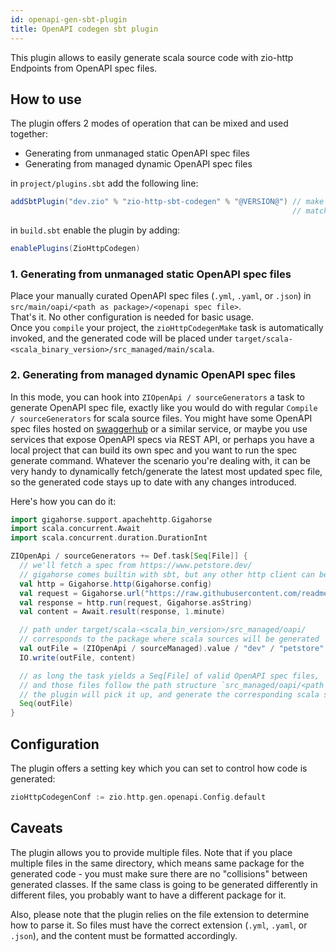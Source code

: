 ```yaml
---
id: openapi-gen-sbt-plugin
title: OpenAPI codegen sbt plugin
---
```


This plugin allows to easily generate scala source code with zio-http Endpoints from OpenAPI spec files.

## How to use

The plugin offers 2 modes of operation that can be mixed and used together:
- Generating from unmanaged static OpenAPI spec files
- Generating from managed dynamic OpenAPI spec files

in `project/plugins.sbt` add the following line:
```scala
addSbtPlugin("dev.zio" % "zio-http-sbt-codegen" % "@VERSION@") // make sure the version of the sbt plugin
                                                               // matches the version of zio-http you are using
```

in `build.sbt` enable the plugin by adding:
```scala
enablePlugins(ZioHttpCodegen)
```

### 1. Generating from unmanaged static OpenAPI spec files
Place your manually curated OpenAPI spec files (`.yml`, `.yaml`, or `.json`) in `src/main/oapi/<path as package>/<openapi spec file>`.\
That's it. No other configuration is needed for basic usage. \
Once you `compile` your project, the `zioHttpCodegenMake` task is automatically invoked, and the generated code will be placed under `target/scala-<scala_binary_version>/src_managed/main/scala`.

### 2. Generating from managed dynamic OpenAPI spec files
In this mode, you can hook into `ZIOpenApi / sourceGenerators` a task to generate OpenAPI spec file, exactly like you would do with regular `Compile / sourceGenerators` for scala source files.
You might have some OpenAPI spec files hosted on [swaggerhub](https://app.swaggerhub.com/) or a similar service, 
or maybe you use services that expose OpenAPI specs via REST API, or perhaps you have a local project that can build its own spec and you want to run the spec generate command.
Whatever the scenario you're dealing with, it can be very handy to dynamically fetch/generate the latest most updated spec file, so the generated code stays up to date with any changes introduced.

Here's how you can do it:
```scala
import gigahorse.support.apachehttp.Gigahorse
import scala.concurrent.Await
import scala.concurrent.duration.DurationInt

ZIOpenApi / sourceGenerators += Def.task[Seq[File]] {
  // we'll fetch a spec from https://www.petstore.dev/
  // gigahorse comes builtin with sbt, but any other http client can be used
  val http = Gigahorse.http(Gigahorse.config)
  val request = Gigahorse.url("https://raw.githubusercontent.com/readmeio/oas-examples/main/3.0/yaml/response-http-behavior.yaml")
  val response = http.run(request, Gigahorse.asString)
  val content = Await.result(response, 1.minute)

  // path under target/scala-<scala_bin_version>/src_managed/oapi/
  // corresponds to the package where scala sources will be generated
  val outFile = (ZIOpenApi / sourceManaged).value / "dev" / "petstore" / "http" / "test" / "api.yaml"
  IO.write(outFile, content)

  // as long the task yields a Seq[File] of valid OpenAPI spec files,
  // and those files follow the path structure `src_managed/oapi/<path as package>/<openapi spec file>`,
  // the plugin will pick it up, and generate the corresponding scala sources.
  Seq(outFile)
}
```

## Configuration
The plugin offers a setting key which you can set to control how code is generated:
```scala
zioHttpCodegenConf := zio.http.gen.openapi.Config.default
```

## Caveats
The plugin allows you to provide multiple files.
Note that if you place multiple files in the same directory,
which means same package for the generated code - you must make sure there are no "collisions" between generated classes.
If the same class is going to be generated differently in different files, you probably want to have a different package for it.

Also, please note that the plugin relies on the file extension to determine how to parse it.
So files must have the correct extension (`.yml`, `.yaml`, or `.json`), and the content must be formatted accordingly.
